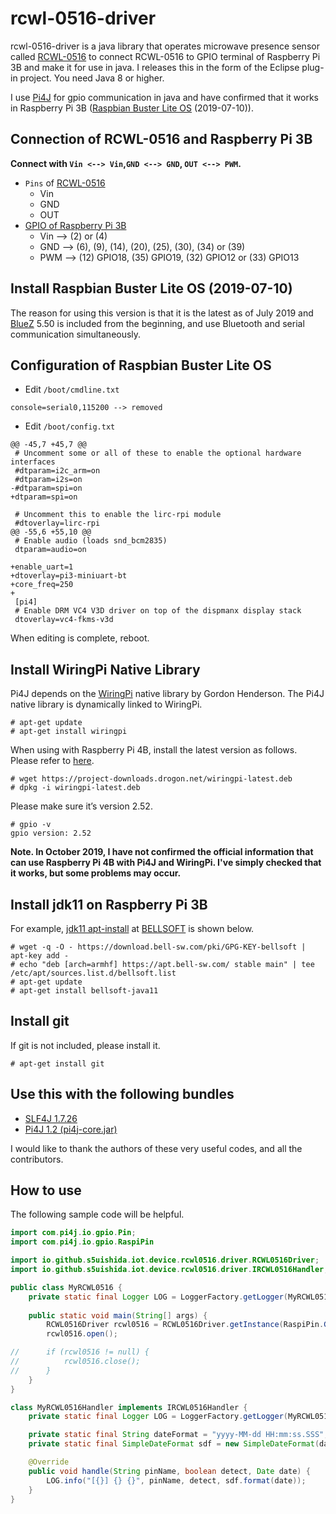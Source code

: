 # rcwl-0516-driver
rcwl-0516-driver is a java library that operates microwave presence sensor called [RCWL-0516](https://www.epitran.it/ebayDrive/datasheet/19.pdf) to connect RCWL-0516 to GPIO terminal of Raspberry Pi 3B and make it for use in java.
I releases this in the form of the Eclipse plug-in project.
You need Java 8 or higher.

I use [Pi4J](https://pi4j.com/)
for gpio communication in java and have confirmed that it works in Raspberry Pi 3B ([Raspbian Buster Lite OS](https://www.raspberrypi.org/downloads/raspbian/) (2019-07-10)).

## Connection of RCWL-0516 and Raspberry Pi 3B
**Connect with `Vin <--> Vin`,`GND <--> GND`, `OUT <--> PWM`.**
- `Pins` of [RCWL-0516](https://www.epitran.it/ebayDrive/datasheet/19.pdf)
  - Vin
  - GND
  - OUT
- [GPIO of Raspberry Pi 3B](https://www.raspberrypi.org/documentation/usage/gpio/README.md)
  - Vin --> (2) or (4)
  - GND --> (6), (9), (14), (20), (25), (30), (34) or (39)
  - PWM --> (12) GPIO18, (35) GPIO19, (32) GPIO12 or (33) GPIO13
  
## Install Raspbian Buster Lite OS (2019-07-10)
The reason for using this version is that it is the latest as of July 2019 and [BlueZ](http://www.bluez.org/) 5.50 is included from the beginning, and use Bluetooth and serial communication simultaneously.

## Configuration of Raspbian Buster Lite OS
- Edit `/boot/cmdline.txt`
```
console=serial0,115200 --> removed
```
- Edit `/boot/config.txt`
```
@@ -45,7 +45,7 @@
 # Uncomment some or all of these to enable the optional hardware interfaces
 #dtparam=i2c_arm=on
 #dtparam=i2s=on
-#dtparam=spi=on
+dtparam=spi=on
 
 # Uncomment this to enable the lirc-rpi module
 #dtoverlay=lirc-rpi
@@ -55,6 +55,10 @@
 # Enable audio (loads snd_bcm2835)
 dtparam=audio=on
 
+enable_uart=1
+dtoverlay=pi3-miniuart-bt
+core_freq=250
+
 [pi4]
 # Enable DRM VC4 V3D driver on top of the dispmanx display stack
 dtoverlay=vc4-fkms-v3d
```
When editing is complete, reboot.

## Install WiringPi Native Library
Pi4J depends on the [WiringPi](http://wiringpi.com/) native library by Gordon Henderson.
The Pi4J native library is dynamically linked to WiringPi.
```
# apt-get update
# apt-get install wiringpi
```
When using with Raspberry Pi 4B, install the latest version as follows.
Please refer to [here](http://wiringpi.com/wiringpi-updated-to-2-52-for-the-raspberry-pi-4b/).
```
# wget https://project-downloads.drogon.net/wiringpi-latest.deb
# dpkg -i wiringpi-latest.deb
```
Please make sure it’s version 2.52.
```
# gpio -v
gpio version: 2.52
```
**Note. In October 2019, I have not confirmed the official information that can use Raspberry Pi 4B with Pi4J and WiringPi.
I've simply checked that it works, but some problems may occur.**

## Install jdk11 on Raspberry Pi 3B
For example, [jdk11 apt-install](https://apt.bell-sw.com/) at [BELLSOFT](https://bell-sw.com/) is shown below.
```
# wget -q -O - https://download.bell-sw.com/pki/GPG-KEY-bellsoft | apt-key add -
# echo "deb [arch=armhf] https://apt.bell-sw.com/ stable main" | tee /etc/apt/sources.list.d/bellsoft.list
# apt-get update
# apt-get install bellsoft-java11
```

## Install git
If git is not included, please install it.
```
# apt-get install git
```

## Use this with the following bundles
- [SLF4J 1.7.26](https://www.slf4j.org/)
- [Pi4J 1.2 (pi4j-core.jar)](https://pi4j.com/download/pi4j-1.2.zip)

I would like to thank the authors of these very useful codes, and all the contributors.

## How to use
The following sample code will be helpful.
```java
import com.pi4j.io.gpio.Pin;
import com.pi4j.io.gpio.RaspiPin

import io.github.s5uishida.iot.device.rcwl0516.driver.RCWL0516Driver;
import io.github.s5uishida.iot.device.rcwl0516.driver.IRCWL0516Handler;

public class MyRCWL0516 {
    private static final Logger LOG = LoggerFactory.getLogger(MyRCWL0516.class);
    
    public static void main(String[] args) {
        RCWL0516Driver rcwl0516 = RCWL0516Driver.getInstance(RaspiPin.GPIO_18, new MyRCWL0516Handler());
        rcwl0516.open();

//      if (rcwl0516 != null) {
//          rcwl0516.close();
//      }
    }
}

class MyRCWL0516Handler implements IRCWL0516Handler {
    private static final Logger LOG = LoggerFactory.getLogger(MyRCWL0516Handler.class);

    private static final String dateFormat = "yyyy-MM-dd HH:mm:ss.SSS";
    private static final SimpleDateFormat sdf = new SimpleDateFormat(dateFormat);

    @Override
    public void handle(String pinName, boolean detect, Date date) {
        LOG.info("[{}] {} {}", pinName, detect, sdf.format(date));
    }
}
```
